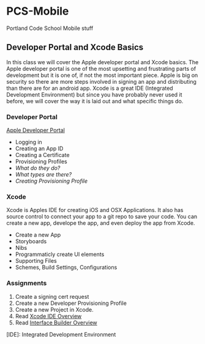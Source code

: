 PCS-Mobile
==========

Portland Code School Mobile stuff

## Developer Portal and Xcode Basics
In this class we will cover the Apple developer portal and Xcode basics. The Apple developer portal is one of the most upsetting and frustrating parts of development but it is one of, if not the most important piece. Apple is big on security so there are more steps involved in signing an app and distributing than there are for an android app. Xcode is a great IDE (Integrated Development Environment) but since you have probably never used it before, we will cover the way it is laid out and what specific things do.


### Developer Portal
[Apple Developer Portal](https://developer.apple.com/)


* Logging in
* Creating an App ID
* Creating a Certificate
* Provisioning Profiles
* *What do they do?*
* *What types are there?*
* *Creating Provisioning Profile*

### Xcode
Xcode is Apples IDE for creating iOS and OSX Applications. It also has source control to connect your app to a git repo to save your code. You can create a new app, develope the app, and even deploy the app from Xcode.

* Create a new App
* Storyboards
* Nibs
* Programmaticly create UI elements
* Supporting Files
* Schemes, Build Settings, Configurations

### Assignments
1. Create a signing cert request
2. Create a new Developer Provisioning Profile
3. Create a new Project in Xcode.
4. Read [Xcode IDE Overview](https://developer.apple.com/xcode/ide/)
5. Read [Interface Builder Overview](https://developer.apple.com/xcode/interface-builder/)

[IDE]: Integrated Development Environment

